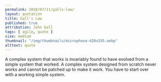 ```yaml
---
permalink: 2018/07/11/galls-law/
layout: quotation
title: Gall's Law
published: true
attribution: John Gall
tags: [ agile, quote ]
size: medium
thumbnail: "/img/thumbnails/microphone-420x255.webp"
alttext: quote
---
```


A complex system that works is invariably found to have evolved
from a simple system that worked. A complex system designed from
scratch never works and cannot be patched up to make it work. You
have to start over with a working simple system.
